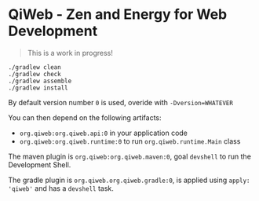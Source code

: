 # QiWeb - Zen and Energy for Web Development

> This is a work in progress!

    ./gradlew clean
    ./gradlew check
    ./gradlew assemble
    ./gradlew install

By default version number `0` is used, overide with `-Dversion=WHATEVER`

You can then depend on the following artifacts:

- `org.qiweb:org.qiweb.api:0` in your application code
- `org.qiweb:org.qiweb.runtime:0` to run `org.qiweb.runtime.Main` class

The maven plugin is `org.qiweb:org.qiweb.maven:0`, goal `devshell` to run the Development Shell.

The gradle plugin is `org.qiweb.org.qiweb.gradle:0`, is applied using `apply: 'qiweb'` and has a `devshell` task.

